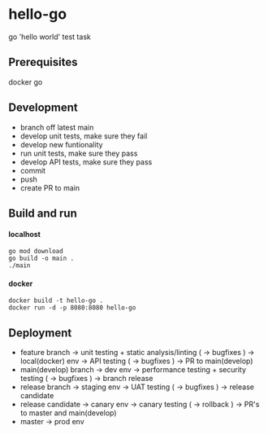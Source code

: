 # hello-go
go 'hello world' test task

## Prerequisites
docker
go 

## Development
* branch off latest main
* develop unit tests, make sure they fail
* develop new funtionality
* run unit tests, make sure they pass
* develop API tests, make sure they pass
* commit
* push
* create PR to main

## Build and run
#### localhost
```
go mod download
go build -o main .
./main
```

#### docker
```
docker build -t hello-go .
docker run -d -p 8080:8080 hello-go
```

## Deployment
* feature branch -> unit testing + static analysis/linting ( -> bugfixes ) -> local(docker) env -> API testing ( -> bugfixes ) -> PR to main(develop)
* main(develop) branch -> dev env -> performance testing + security testing ( -> bugfixes ) -> branch release
* release branch -> staging env -> UAT testing ( -> bugfixes ) -> release candidate
* release candidate -> canary env -> canary testing ( -> rollback ) -> PR's to master and main(develop)
* master -> prod env
